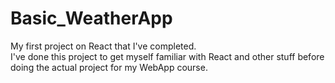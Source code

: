 # Basic_WeatherApp
My first project on React that I've completed.<br>
I've done this project to get myself familiar with React and other stuff before doing the actual project for my WebApp course.
